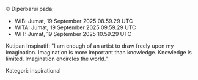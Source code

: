 ⏰ Diperbarui pada:
- WIB: Jumat, 19 September 2025 08.59.29 UTC
- WITA: Jumat, 19 September 2025 09.59.29 UTC
- WIT: Jumat, 19 September 2025 10.59.29 UTC

Kutipan Inspiratif:
"I am enough of an artist to draw freely upon my imagination. Imagination is more important than knowledge. Knowledge is limited. Imagination encircles the world."


Kategori: inspirational

